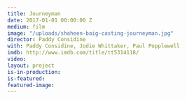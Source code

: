 ```yaml
---
title: Journeyman
date: 2017-01-01 00:00:00 Z
medium: film
image: "/uploads/shaheen-baig-casting-journeyman.jpg"
director: Paddy Considine
with: Paddy Considine, Jodie Whittaker, Paul Popplewell
imdb: http://www.imdb.com/title/tt5314118/
video: 
layout: project
is-in-production: 
is-featured: 
featured-image: 
---
```


